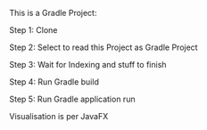 This is a Gradle Project:

Step 1: Clone

Step 2: Select to read this Project as Gradle Project

Step 3: Wait for Indexing and stuff to finish

Step 4: Run Gradle build

Step 5: Run Gradle application run


Visualisation is per JavaFX

